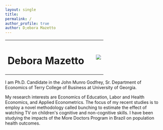 ```yaml
---
layout: single
title: 
permalink: /
author_profile: true
author: D;ebora Mazetto
---
```


<table style="width: 100%;">
  <tr>
	<td style="width: 90%; border-bottom:0px;"><h1>Debora Mazetto</h1></td>
	<td style="width: 10%; border-bottom:0px;"><img src="assets/images/uga-logo.png"/></td>
  </tr>
</table>

I am Ph.D. Candidate in the John Munro Godfrey, Sr. Department of Economics of Terry College of Business at University of Georgia.


My research interests are Economics of Education, Labor and Health Economics, and Applied Econometrics. The focus of my recent studies is to employ a novel methodology called bunching to estimate the effect of watching TV on children's cognitive and non-cognitive skills. I have been studying the impacts of the More Doctors Program in Brazil on population health outcomes.
